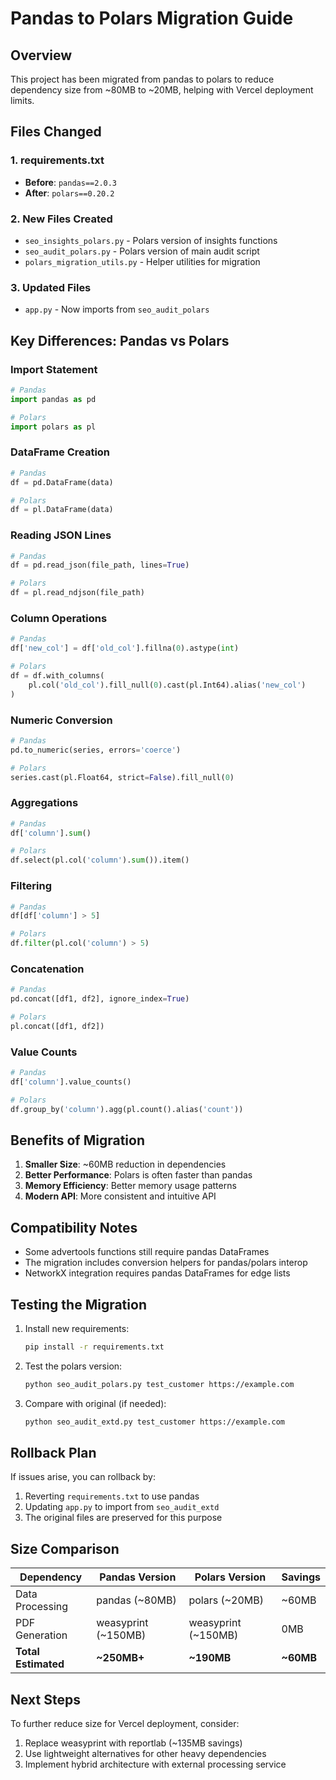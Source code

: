 # Pandas to Polars Migration Guide

## Overview
This project has been migrated from pandas to polars to reduce dependency size from ~80MB to ~20MB, helping with Vercel deployment limits.

## Files Changed

### 1. requirements.txt
- **Before**: `pandas==2.0.3`
- **After**: `polars==0.20.2`

### 2. New Files Created
- `seo_insights_polars.py` - Polars version of insights functions
- `seo_audit_polars.py` - Polars version of main audit script
- `polars_migration_utils.py` - Helper utilities for migration

### 3. Updated Files
- `app.py` - Now imports from `seo_audit_polars`

## Key Differences: Pandas vs Polars

### Import Statement
```python
# Pandas
import pandas as pd

# Polars
import polars as pl
```

### DataFrame Creation
```python
# Pandas
df = pd.DataFrame(data)

# Polars
df = pl.DataFrame(data)
```

### Reading JSON Lines
```python
# Pandas
df = pd.read_json(file_path, lines=True)

# Polars
df = pl.read_ndjson(file_path)
```

### Column Operations
```python
# Pandas
df['new_col'] = df['old_col'].fillna(0).astype(int)

# Polars
df = df.with_columns(
    pl.col('old_col').fill_null(0).cast(pl.Int64).alias('new_col')
)
```

### Numeric Conversion
```python
# Pandas
pd.to_numeric(series, errors='coerce')

# Polars
series.cast(pl.Float64, strict=False).fill_null(0)
```

### Aggregations
```python
# Pandas
df['column'].sum()

# Polars
df.select(pl.col('column').sum()).item()
```

### Filtering
```python
# Pandas
df[df['column'] > 5]

# Polars
df.filter(pl.col('column') > 5)
```

### Concatenation
```python
# Pandas
pd.concat([df1, df2], ignore_index=True)

# Polars
pl.concat([df1, df2])
```

### Value Counts
```python
# Pandas
df['column'].value_counts()

# Polars
df.group_by('column').agg(pl.count().alias('count'))
```

## Benefits of Migration

1. **Smaller Size**: ~60MB reduction in dependencies
2. **Better Performance**: Polars is often faster than pandas
3. **Memory Efficiency**: Better memory usage patterns
4. **Modern API**: More consistent and intuitive API

## Compatibility Notes

- Some advertools functions still require pandas DataFrames
- The migration includes conversion helpers for pandas/polars interop
- NetworkX integration requires pandas DataFrames for edge lists

## Testing the Migration

1. Install new requirements:
   ```bash
   pip install -r requirements.txt
   ```

2. Test the polars version:
   ```bash
   python seo_audit_polars.py test_customer https://example.com
   ```

3. Compare with original (if needed):
   ```bash
   python seo_audit_extd.py test_customer https://example.com
   ```

## Rollback Plan

If issues arise, you can rollback by:
1. Reverting `requirements.txt` to use pandas
2. Updating `app.py` to import from `seo_audit_extd`
3. The original files are preserved for this purpose

## Size Comparison

| Dependency | Pandas Version | Polars Version | Savings |
|------------|----------------|----------------|---------|
| Data Processing | pandas (~80MB) | polars (~20MB) | ~60MB |
| PDF Generation | weasyprint (~150MB) | weasyprint (~150MB) | 0MB |
| **Total Estimated** | **~250MB+** | **~190MB** | **~60MB** |

## Next Steps

To further reduce size for Vercel deployment, consider:
1. Replace weasyprint with reportlab (~135MB savings)
2. Use lightweight alternatives for other heavy dependencies
3. Implement hybrid architecture with external processing service